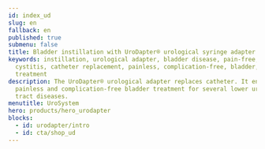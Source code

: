```yaml
---
id: index_ud
slug: en
fallback: en
published: true
submenu: false
title: Bladder instillation with UroDapter® urological syringe adapter
keywords: instillation, urological adapter, bladder disease, pain-free,
  cystitis, catheter replacement, painless, complication-free, bladder,
  treatment
description: The UroDapter® urological adapter replaces catheter. It enables
  painless and complication-free bladder treatment for several lower urinary
  tract diseases.
menutitle: UroSystem
hero: products/hero_urodapter
blocks:
  - id: urodapter/intro
  - id: cta/shop_ud
---
```


